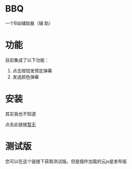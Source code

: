 # BBQ
一个B站辅助器（辅 助）

# 功能
目前集成了以下功能：
1. 点击按钮发预定弹幕
2. 发送颜色弹幕

# 安装
其实我也不知道

点击此链接[暂无](#)


# 测试版
您可以在这个链接下获取测试版。但是插件加载的云js是发布版
